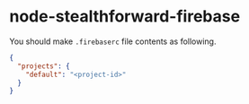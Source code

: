 # node-stealthforward-firebase

You should make `.firebaserc` file contents as following.
```json
{
  "projects": {
    "default": "<project-id>"
  }
}
```